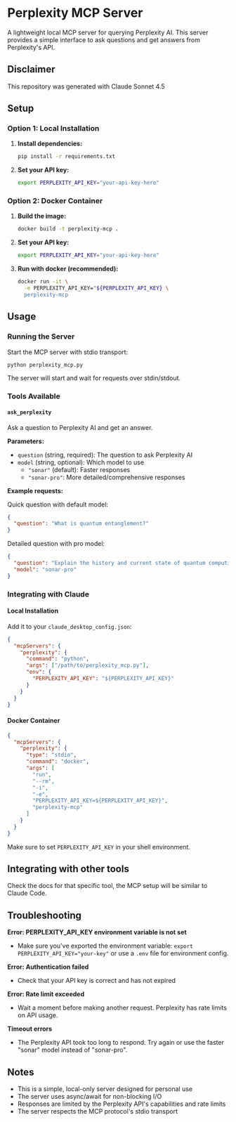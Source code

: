 # Perplexity MCP Server

A lightweight local MCP server for querying Perplexity AI. This server provides a simple interface to ask questions and get answers from Perplexity's API.

## Disclaimer

This repository was generated with Claude Sonnet 4.5

## Setup

### Option 1: Local Installation

1. **Install dependencies:**
   ```bash
   pip install -r requirements.txt
   ```

2. **Set your API key:**
   ```bash
   export PERPLEXITY_API_KEY="your-api-key-here"
   ```

### Option 2: Docker Container

1. **Build the image:**
   ```bash
   docker build -t perplexity-mcp .
   ```

2. **Set your API key:**
   ```bash
   export PERPLEXITY_API_KEY="your-api-key-here"
   ```

3. **Run with docker (recommended):**
   ```bash
   docker run -it \
     -e PERPLEXITY_API_KEY="${PERPLEXITY_API_KEY} \
     perplexity-mcp
   ```

## Usage

### Running the Server

Start the MCP server with stdio transport:

```bash
python perplexity_mcp.py
```

The server will start and wait for requests over stdin/stdout.

### Tools Available

#### `ask_perplexity`

Ask a question to Perplexity AI and get an answer.

**Parameters:**
- `question` (string, required): The question to ask Perplexity AI
- `model` (string, optional): Which model to use
  - `"sonar"` (default): Faster responses
  - `"sonar-pro"`: More detailed/comprehensive responses

**Example requests:**

Quick question with default model:
```json
{
  "question": "What is quantum entanglement?"
}
```

Detailed question with pro model:
```json
{
  "question": "Explain the history and current state of quantum computing",
  "model": "sonar-pro"
}
```

### Integrating with Claude

#### Local Installation

Add it to your `claude_desktop_config.json`:

```json
{
  "mcpServers": {
    "perplexity": {
      "command": "python",
      "args": ["/path/to/perplexity_mcp.py"],
      "env": {
        "PERPLEXITY_API_KEY": "${PERPLEXITY_API_KEY}"
      }
    }
  }
}
```

#### Docker Container

```json
{
  "mcpServers": {
    "perplexity": {
      "type": "stdio",
      "command": "docker",
      "args": [
        "run",
        "--rm",
        "-i",
        "-e",
        "PERPLEXITY_API_KEY=${PERPLEXITY_API_KEY}",
        "perplexity-mcp"
      ]
    }
  }
}
```

Make sure to set `PERPLEXITY_API_KEY` in your shell environment.

## Integrating with other tools

Check the docs for that specific tool, the MCP setup will be similar to Claude Code.

## Troubleshooting

**Error: PERPLEXITY_API_KEY environment variable is not set**
- Make sure you've exported the environment variable: `export PERPLEXITY_API_KEY="your-key"` or use a `.env` file for environment config.

**Error: Authentication failed**
- Check that your API key is correct and has not expired

**Error: Rate limit exceeded**
- Wait a moment before making another request. Perplexity has rate limits on API usage.

**Timeout errors**
- The Perplexity API took too long to respond. Try again or use the faster "sonar" model instead of "sonar-pro".

## Notes

- This is a simple, local-only server designed for personal use
- The server uses async/await for non-blocking I/O
- Responses are limited by the Perplexity API's capabilities and rate limits
- The server respects the MCP protocol's stdio transport

